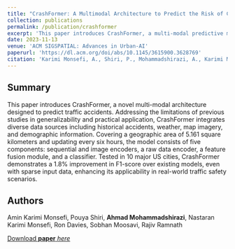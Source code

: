 ```yaml
---
title: "CrashFormer: A Multimodal Architecture to Predict the Risk of Crash"
collection: publications
permalink: /publication/crashformer
excerpt: 'This paper introduces CrashFormer, a multi-modal predictive model leveraging diverse data to significantly enhance traffic accident prediction, thereby contributing to global public safety efforts.'
date: 2023-11-13
venue: 'ACM SIGSPATIAL: Advances in Urban-AI'
paperurl: 'https://dl.acm.org/doi/abs/10.1145/3615900.3628769'
citation: 'Karimi Monsefi, A., Shiri, P., Mohammadshirazi, A., Karimi Monsefi, N., Davies, R., Moosavi, S., & Ramnath, R. (2023, November). CrashFormer: A Multimodal Architecture to Predict the Risk of Crash. In Proceedings of the 1st ACM SIGSPATIAL International Workshop on Advances in Urban-AI (pp. 42-51).'
---
```


## Summary
This paper introduces CrashFormer, a novel multi-modal architecture designed to predict traffic accidents. Addressing the limitations of previous studies in generalizability and practical application, CrashFormer integrates diverse data sources including historical accidents, weather, map imagery, and demographic information. Covering a geographic area of 5.161 square kilometers and updating every six hours, the model consists of five components: sequential and image encoders, a raw data encoder, a feature fusion module, and a classifier. Tested in 10 major US cities, CrashFormer demonstrates a 1.8% improvement in F1-score over existing models, even with sparse input data, enhancing its applicability in real-world traffic safety scenarios.



## Authors 
Amin Karimi Monsefi, Pouya Shiri, __Ahmad Mohammadshirazi__, Nastaran Karimi Monsefi, Ron Davies, Sobhan Moosavi, Rajiv Ramnath


[Download __paper__ _here_](http://ahmad-shirazi.github.io/files/crashformer.pdf)
